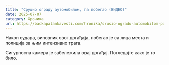 ```yaml
---
title: "Срушио ограду аутомобилом, па побегао (ВИДЕО)"
date: 2025-07-07
category: Хроника
url: https://backapalankavesti.com/hronika/srusio-ogradu-automobilom-pa-pobegao-video/
---
```


Након судара, виновник овог догађаја, побегао је са лица места и полиција за њим интензивно трага.

Сигурносна камера је забележила овај догађај. Погледајте како је то било.
